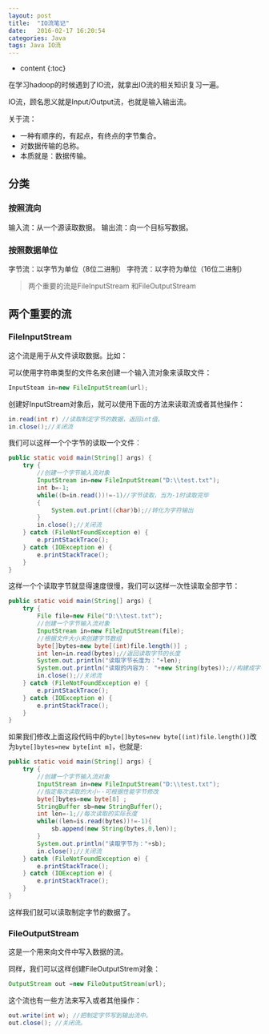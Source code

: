 ```yaml
---
layout: post
title:  "IO流笔记"
date:   2016-02-17 16:20:54
categories: Java
tags: Java IO流
---
```


* content
{:toc}


在学习hadoop的时候遇到了IO流，就拿出IO流的相关知识复习一遍。

IO流，顾名思义就是Input/Output流，也就是输入输出流。

关于流：

- 一种有顺序的，有起点，有终点的字节集合。
- 对数据传输的总称。
- 本质就是：数据传输。

## 分类

### 按照流向

  输入流：从一个源读取数据。
  输出流：向一个目标写数据。

### 按照数据单位

  字节流：以字节为单位（8位二进制）
  字符流：以字符为单位（16位二进制）

>两个重要的流是FileInputStream 和FileOutputStream 

## 两个重要的流

### FileInputStream

这个流是用于从文件读取数据。比如：

可以使用字符串类型的文件名来创建一个输入流对象来读取文件：

```java
InputSteam in=new FileInputStream(url);
```

创建好InputStream对象后，就可以使用下面的方法来读取流或者其他操作：

```java
in.read(int r) //读取制定字节的数据，返回int值。
in.close();//关闭流
```

我们可以这样一个个字节的读取一个文件：

```java
public static void main(String[] args) {	
	try {
		//创建一个字节输入流对象
		InputStream in=new FileInputStream("D:\\test.txt");
		int b=-1;
		while((b=in.read())!=-1)//字节读取，当为-1时读取完毕
		{
			System.out.print((char)b);//转化为字符输出
		}
		in.close();//关闭流
	} catch (FileNotFoundException e) {
		e.printStackTrace();
	} catch (IOException e) {
		e.printStackTrace();
	}
}
```

这样一个个读取字节就显得速度很慢，我们可以这样一次性读取全部字节：

```java
public static void main(String[] args) {
	try {
		File file=new File("D:\\test.txt");
		//创建一个字节输入流对象	
		InputStream in=new FileInputStream(file);
		//根据文件大小来创建字节数组
		byte[]bytes=new byte[(int)file.length()] ;
		int len=in.read(bytes);//返回读取字节的长度
		System.out.println("读取字节长度为："+len);
		System.out.println("读取的内容为： "+new String(bytes));//构建成字符串输出
		in.close();//关闭流
	} catch (FileNotFoundException e) {
		e.printStackTrace();
	} catch (IOException e) {
		e.printStackTrace();
	}
}
```

如果我们修改上面这段代码中的`byte[]bytes=new byte[(int)file.length()]`改为`byte[]bytes=new byte[int m]`，也就是:

```java
public static void main(String[] args) {
	try {
		//创建一个字节输入流对象
		InputStream in=new FileInputStream("D:\\test.txt");
		//指定每次读取的大小--可根据性能字节修改
		byte[]bytes=new byte[8] ;
		StringBuffer sb=new StringBuffer();
		int len=-1;//每次读取的实际长度
		while((len=is.read(bytes))!=-1){
			sb.append(new String(bytes,0,len));
		}
		System.out.println("读取字节为："+sb);
		in.close();//关闭流
	} catch (FileNotFoundException e) {
		e.printStackTrace();
	} catch (IOException e) {
		e.printStackTrace();
	}
}
```

这样我们就可以读取制定字节的数据了。

### FileOutputStream

这是一个用来向文件中写入数据的流。

同样，我们可以这样创建FileOutputStrem对象：

```java
OutputStream out =new FileOutputStream(url);
```

这个流也有一些方法来写入或者其他操作：

```java
out.write(int w); //把制定字节写到输出流中。
out.close(); //关闭流。
```
